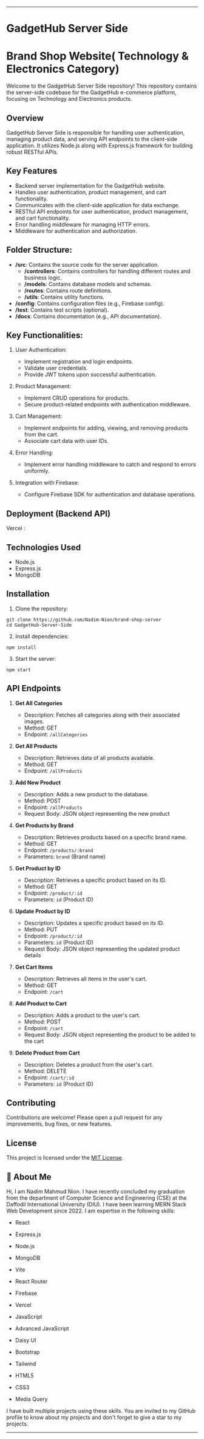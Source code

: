 ---

# GadgetHub Server Side
# Brand Shop Website( Technology & Electronics Category)

Welcome to the GadgetHub Server Side repository! This repository contains the server-side codebase for the GadgetHub e-commerce platform, focusing on Technology and Electronics products.

## Overview

GadgetHub Server Side is responsible for handling user authentication, managing product data, and serving API endpoints to the client-side application. It utilizes Node.js along with Express.js framework for building robust RESTful APIs.

## Key Features

- Backend server implementation for the GadgetHub website.
- Handles user authentication, product management, and cart functionality.
- Communicates with the client-side application for data exchange.
- RESTful API endpoints for user authentication, product management, and cart functionality.
- Error handling middleware for managing HTTP errors.
- Middleware for authentication and authorization.

## Folder Structure:
- **/src**: Contains the source code for the server application.
  - **/controllers**: Contains controllers for handling different routes and business logic.
  - **/models**: Contains database models and schemas.
  - **/routes**: Contains route definitions.
  - **/utils**: Contains utility functions.
- **/config**: Contains configuration files (e.g., Firebase config).
- **/test**: Contains test scripts (optional).
- **/docs**: Contains documentation (e.g., API documentation).

## Key Functionalities:
1. User Authentication:
   - Implement registration and login endpoints.
   - Validate user credentials.
   - Provide JWT tokens upon successful authentication.

2. Product Management:
   - Implement CRUD operations for products.
   - Secure product-related endpoints with authentication middleware.

3. Cart Management:
   - Implement endpoints for adding, viewing, and removing products from the cart.
   - Associate cart data with user IDs.

4. Error Handling:
   - Implement error handling middleware to catch and respond to errors uniformly.

5. Integration with Firebase:
   - Configure Firebase SDK for authentication and database operations.



## Deployment (Backend API)

Vercel : 

## Technologies Used

- Node.js
- Express.js
- MongoDB

## Installation

1. Clone the repository:

```
git clone https://github.com/Nadim-Nion/brand-shop-server
cd GadgetHub-Server-Side
```

2. Install dependencies:

```
npm install
```

3. Start the server:

```
npm start
```

## API Endpoints


1. **Get All Categories**
   - Description: Fetches all categories along with their associated images.
   - Method: GET
   - Endpoint: `/allCategories`

2. **Get All Products**
   - Description: Retrieves data of all products available.
   - Method: GET
   - Endpoint: `/allProducts`

3. **Add New Product**
   - Description: Adds a new product to the database.
   - Method: POST
   - Endpoint: `/allProducts`
   - Request Body: JSON object representing the new product

4. **Get Products by Brand**
   - Description: Retrieves products based on a specific brand name.
   - Method: GET
   - Endpoint: `/products/:brand`
   - Parameters: `brand` (Brand name)

5. **Get Product by ID**
   - Description: Retrieves a specific product based on its ID.
   - Method: GET
   - Endpoint: `/product/:id`
   - Parameters: `id` (Product ID)

6. **Update Product by ID**
   - Description: Updates a specific product based on its ID.
   - Method: PUT
   - Endpoint: `/product/:id`
   - Parameters: `id` (Product ID)
   - Request Body: JSON object representing the updated product details

7. **Get Cart Items**
   - Description: Retrieves all items in the user's cart.
   - Method: GET
   - Endpoint: `/cart`

8. **Add Product to Cart**
   - Description: Adds a product to the user's cart.
   - Method: POST
   - Endpoint: `/cart`
   - Request Body: JSON object representing the product to be added to the cart

9. **Delete Product from Cart**
   - Description: Deletes a product from the user's cart.
   - Method: DELETE
   - Endpoint: `/cart/:id`
   - Parameters: `id` (Product ID)



## Contributing

Contributions are welcome! Please open a pull request for any improvements, bug fixes, or new features.

## License

This project is licensed under the [MIT License](LICENSE).

## 🚀 About Me
Hi, I am Nadim Mahmud Nion. I have recently concluded my graduation from the department of Computer Science and Engineering (CSE) at the Daffodil International University (DIU). I have been learning MERN Stack Web Development since 2022. I am expertise in the following skills:

* React 

* Express.js 

* Node.js 

* MongoDB

* Vite

* React Router

* Firebase

* Vercel

* JavaScript

* Advanced JavaScript

* Daisy UI 

* Bootstrap

* Tailwind

* HTML5

* CSS3

* Media Query

I have built multiple projects using these skills. You are invited to my GitHub profile to know about my projects and don't forget to give a star to my projects.



---